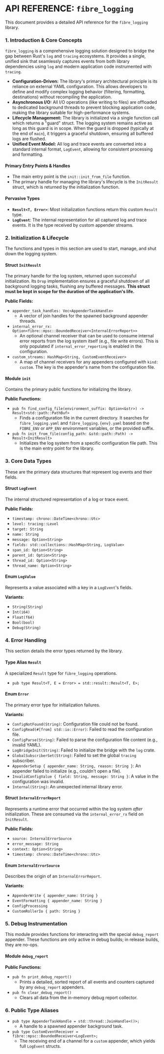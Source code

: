 # API REFERENCE: `fibre_logging`

This document provides a detailed API reference for the `fibre_logging` library.

### 1. Introduction & Core Concepts

`fibre_logging` is a comprehensive logging solution designed to bridge the gap between Rust's `log` and `tracing` ecosystems. It provides a single, unified sink that seamlessly captures events from both library dependencies using `log` and modern application code instrumented with `tracing`.

*   **Configuration-Driven:** The library's primary architectural principle is its reliance on external YAML configuration. This allows developers to define and modify complex logging behavior (filtering, formatting, destinations) without recompiling the application.
*   **Asynchronous I/O:** All I/O operations (like writing to files) are offloaded to dedicated background threads to prevent blocking application code, making the library suitable for high-performance systems.
*   **Lifecycle Management:** The library is initialized via a single function call which returns a "guard" struct. The logging system remains active as long as this guard is in scope. When the guard is dropped (typically at the end of `main`), it triggers a graceful shutdown, ensuring all buffered logs are flushed.
*   **Unified Event Model:** All log and trace events are converted into a standard internal format, `LogEvent`, allowing for consistent processing and formatting.

#### Primary Entry Points & Handles

*   The main entry point is the `init::init_from_file` function.
*   The primary handle for managing the library's lifecycle is the `InitResult` struct, which is returned by the initialization function.

#### Pervasive Types

*   **`Result<T, Error>`**: Most initialization functions return this custom `Result` type.
*   **`LogEvent`**: The internal representation for all captured log and trace events. It is the type received by custom appender streams.

### 2. Initialization & Lifecycle

The functions and types in this section are used to start, manage, and shut down the logging system.

#### **Struct `InitResult`**

The primary handle for the log system, returned upon successful initialization. Its `Drop` implementation ensures a graceful shutdown of all background logging tasks, flushing any buffered messages. **This struct must be kept in scope for the duration of the application's life.**

**Public Fields:**

*   `appender_task_handles: Vec<AppenderTaskHandle>`
    *   A vector of join handles for the spawned background appender threads.
*   `internal_error_rx: Option<fibre::mpsc::BoundedReceiver<InternalErrorReport>>`
    *   An optional channel receiver that can be used to consume internal error reports from the log system itself (e.g., file write errors). This is only populated if `internal_error_reporting` is enabled in the configuration.
*   `custom_streams: HashMap<String, CustomEventReceiver>`
    *   A map of channel receivers for any appenders configured with `kind: custom`. The key is the appender's name from the configuration file.

#### **Module `init`**

Contains the primary public functions for initializing the library.

**Public Functions:**

*   `pub fn find_config_file(environment_suffix: Option<&str>) -> Result<std::path::PathBuf>`
    *   Finds a configuration file in the current directory. It searches for `fibre_logging.yaml` and `fibre_logging.{env}.yaml` based on the `FIBRE_ENV` or `APP_ENV` environment variables, or the provided suffix.
*   `pub fn init_from_file(config_path: &std::path::Path) -> Result<InitResult>`
    *   Initializes the log system from a specific configuration file path. This is the main entry point for the library.

### 3. Core Data Types

These are the primary data structures that represent log events and their fields.

#### **Struct `LogEvent`**

The internal structured representation of a log or trace event.

**Public Fields:**

*   `timestamp: chrono::DateTime<chrono::Utc>`
*   `level: tracing::Level`
*   `target: String`
*   `name: String`
*   `message: Option<String>`
*   `fields: std::collections::HashMap<String, LogValue>`
*   `span_id: Option<String>`
*   `parent_id: Option<String>`
*   `thread_id: Option<String>`
*   `thread_name: Option<String>`

#### **Enum `LogValue`**

Represents a value associated with a key in a `LogEvent`'s fields.

**Variants:**

*   `String(String)`
*   `Int(i64)`
*   `Float(f64)`
*   `Bool(bool)`
*   `Debug(String)`

### 4. Error Handling

This section details the error types returned by the library.

#### **Type Alias `Result`**

A specialized `Result` type for `fibre_logging` operations.

*   `pub type Result<T, E = Error> = std::result::Result<T, E>;`

#### **Enum `Error`**

The primary error type for initialization failures.

**Variants:**

*   `ConfigNotFound(String)`: Configuration file could not be found.
*   `ConfigRead(#[from] std::io::Error)`: Failed to read the configuration file.
*   `ConfigParse(String)`: Failed to parse the configuration file content (e.g., invalid YAML).
*   `LogBridgeInit(String)`: Failed to initialize the bridge with the `log` crate.
*   `GlobalSubscriberSet(String)`: Failed to set the global `tracing` subscriber.
*   `AppenderSetup { appender_name: String, reason: String }`: An appender failed to initialize (e.g., couldn't open a file).
*   `InvalidConfigValue { field: String, message: String }`: A value in the configuration was invalid.
*   `Internal(String)`: An unexpected internal library error.

#### **Struct `InternalErrorReport`**

Represents a runtime error that occurred within the log system *after* initialization. These are consumed via the `internal_error_rx` field on `InitResult`.

**Public Fields:**

*   `source: InternalErrorSource`
*   `error_message: String`
*   `context: Option<String>`
*   `timestamp: chrono::DateTime<chrono::Utc>`

#### **Enum `InternalErrorSource`**

Describes the origin of an `InternalErrorReport`.

**Variants:**

*   `AppenderWrite { appender_name: String }`
*   `EventFormatting { appender_name: String }`
*   `ConfigProcessing`
*   `CustomRollerIo { path: String }`

### 5. Debug Instrumentation

This module provides functions for interacting with the special `debug_report` appender. These functions are only active in debug builds; in release builds, they are no-ops.

#### **Module `debug_report`**

**Public Functions:**

*   `pub fn print_debug_report()`
    *   Prints a detailed, sorted report of all events and counters captured by any `debug_report` appenders.
*   `pub fn clear_debug_report()`
    *   Clears all data from the in-memory debug report collector.

### 6. Public Type Aliases

*   `pub type AppenderTaskHandle = std::thread::JoinHandle<()>;`
    *   A handle to a spawned appender background task.
*   `pub type CustomEventReceiver = fibre::mpsc::BoundedReceiver<LogEvent>;`
    *   The receiving end of a channel for a `custom` appender, which yields full `LogEvent` structs.